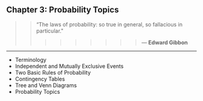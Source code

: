 ## Chapter 3: Probability Topics

> > “The laws of probability: so true in general, so fallacious in particular."
> > > > > > > > > ― **Edward Gibbon**

-----

* Terminology
* Independent and Mutually Exclusive Events
* Two Basic Rules of Probability
* Contingency Tables
* Tree and Venn Diagrams
* Probability Topics
